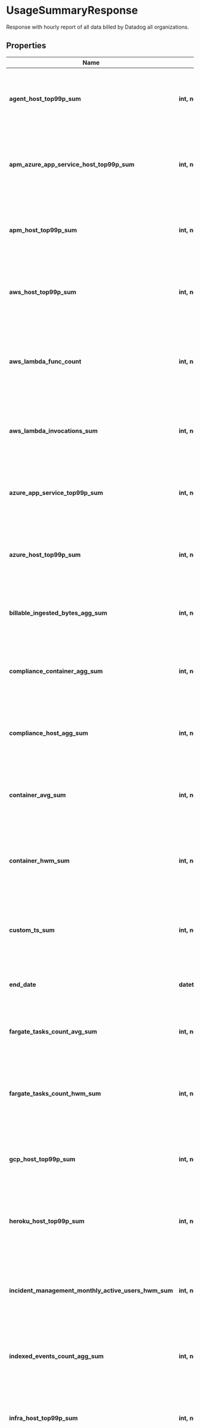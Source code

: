 # UsageSummaryResponse

Response with hourly report of all data billed by Datadog all organizations.

## Properties
Name | Type | Description | Notes
------------ | ------------- | ------------- | -------------
**agent_host_top99p_sum** | **int, none_type** | Shows the 99th percentile of all agent hosts over all hours in the current months for all organizations. | [optional] 
**apm_azure_app_service_host_top99p_sum** | **int, none_type** | Shows the 99th percentile of all Azure app services using APM over all hours in the current months all organizations. | [optional] 
**apm_host_top99p_sum** | **int, none_type** | Shows the 99th percentile of all distinct APM hosts over all hours in the current months for all organizations. | [optional] 
**aws_host_top99p_sum** | **int, none_type** | Shows the 99th percentile of all AWS hosts over all hours in the current months for all organizations. | [optional] 
**aws_lambda_func_count** | **int, none_type** | Shows the average of the number of functions that executed 1 or more times each hour in the current months for all organizations. | [optional] 
**aws_lambda_invocations_sum** | **int, none_type** | Shows the sum of all AWS Lambda invocations over all hours in the current months for all organizations. | [optional] 
**azure_app_service_top99p_sum** | **int, none_type** | Shows the 99th percentile of all Azure app services over all hours in the current months for all organizations. | [optional] 
**azure_host_top99p_sum** | **int, none_type** | Shows the 99th percentile of all Azure hosts over all hours in the current months for all organizations. | [optional] 
**billable_ingested_bytes_agg_sum** | **int, none_type** | Shows the sum of all log bytes ingested over all hours in the current months for all organizations. | [optional] 
**compliance_container_agg_sum** | **int, none_type** | Shows the sum of all compliance containers over all hours in the current months for all organizations. | [optional] 
**compliance_host_agg_sum** | **int, none_type** | Shows the sum of all compliance hosts over all hours in the current months for all organizations. | [optional] 
**container_avg_sum** | **int, none_type** | Shows the average of all distinct containers over all hours in the current months for all organizations. | [optional] 
**container_hwm_sum** | **int, none_type** | Shows the sum of the high-water marks of all distinct containers over all hours in the current months for all organizations. | [optional] 
**custom_ts_sum** | **int, none_type** | Shows the average number of distinct custom metrics over all hours in the current months for all organizations. | [optional] 
**end_date** | **datetime** | Shows the last date of usage in the current months for all organizations. | [optional] 
**fargate_tasks_count_avg_sum** | **int, none_type** | Shows the average of all Fargate tasks over all hours in the current months for all organizations. | [optional] 
**fargate_tasks_count_hwm_sum** | **int, none_type** | Shows the sum of the high-water marks of all Fargate tasks over all hours in the current months for all organizations. | [optional] 
**gcp_host_top99p_sum** | **int, none_type** | Shows the 99th percentile of all GCP hosts over all hours in the current months for all organizations. | [optional] 
**heroku_host_top99p_sum** | **int, none_type** | Shows the 99th percentile of all Heroku dynos over all hours in the current months for all organizations. | [optional] 
**incident_management_monthly_active_users_hwm_sum** | **int, none_type** | Shows sum of the the high-water marks of incident management monthly active users in the current months for all organizations. | [optional] 
**indexed_events_count_agg_sum** | **int, none_type** | Shows the sum of all log events indexed over all hours in the current months for all organizations. | [optional] 
**infra_host_top99p_sum** | **int, none_type** | Shows the 99th percentile of all distinct infrastructure hosts over all hours in the current months for all organizations. | [optional] 
**ingested_events_bytes_agg_sum** | **int, none_type** | Shows the sum of all log bytes ingested over all hours in the current months for all organizations. | [optional] 
**iot_device_agg_sum** | **int, none_type** | Shows the sum of all IoT devices over all hours in the current months for all organizations. | [optional] 
**iot_device_top99p_sum** | **int, none_type** | Shows the 99th percentile of all IoT devices over all hours in the current months of all organizations. | [optional] 
**last_updated** | **datetime** | Shows the the most recent hour in the current months for all organizations for which all usages were calculated. | [optional] 
**live_indexed_events_agg_sum** | **int, none_type** | Shows the sum of all live logs indexed over all hours in the current months for all organizations (data available as of December 1, 2020). | [optional] 
**live_ingested_bytes_agg_sum** | **int, none_type** | Shows the sum of all live logs bytes ingested over all hours in the current months for all organizations (data available as of December 1, 2020). | [optional] 
**mobile_rum_session_count_agg_sum** | **int, none_type** | Shows the sum of all mobile RUM Sessions over all hours in the current months for all organizations. | [optional] 
**mobile_rum_session_count_android_agg_sum** | **int, none_type** | Shows the sum of all mobile RUM Sessions on Android over all hours in the current months for all organizations. | [optional] 
**mobile_rum_session_count_ios_agg_sum** | **int, none_type** | Shows the sum of all mobile RUM Sessions on iOS over all hours in the current months for all organizations. | [optional] 
**netflow_indexed_events_count_agg_sum** | **int, none_type** | Shows the sum of all Network flows indexed over all hours in the current months for all organizations. | [optional] 
**npm_host_top99p_sum** | **int, none_type** | Shows the 99th percentile of all distinct Networks hosts over all hours in the current months for all organizations. | [optional] 
**opentelemetry_host_top99p_sum** | **int, none_type** | Shows the 99th percentile of all hosts reported by the Datadog exporter for the OpenTelemetry Collector over all hours in the current months for all organizations. | [optional] 
**profiling_container_agent_count_avg** | **int, none_type** | Shows the average number of profiled containers over all hours in the current months for all organizations. | [optional] 
**profiling_host_count_top99p_sum** | **int, none_type** | Shows the 99th percentile of all profiled hosts over all hours in the current months for all organizations. | [optional] 
**rehydrated_indexed_events_agg_sum** | **int, none_type** | Shows the sum of all rehydrated logs indexed over all hours in the current months for all organizations (data available as of December 1, 2020). | [optional] 
**rehydrated_ingested_bytes_agg_sum** | **int, none_type** | Shows the sum of all rehydrated logs bytes ingested over all hours in the current months for all organizations (data available as of December 1, 2020). | [optional] 
**rum_session_count_agg_sum** | **int, none_type** | Shows the sum of all browser RUM Sessions over all hours in the current months for all organizations. | [optional] 
**rum_total_session_count_agg_sum** | **int, none_type** | Shows the sum of RUM Sessions (browser and mobile) over all hours in the current months for all organizations. | [optional] 
**start_date** | **datetime** | Shows the first date of usage in the current months for all organizations. | [optional] 
**synthetics_browser_check_calls_count_agg_sum** | **int, none_type** | Shows the sum of all Synthetic browser tests over all hours in the current months for all organizations. | [optional] 
**synthetics_check_calls_count_agg_sum** | **int, none_type** | Shows the sum of all Synthetic API tests over all hours in the current months for all organizations. | [optional] 
**trace_search_indexed_events_count_agg_sum** | **int, none_type** | Shows the sum of all Indexed Spans indexed over all hours in the current months for all organizations. | [optional] 
**twol_ingested_events_bytes_agg_sum** | **int, none_type** | Shows the sum of all tracing without limits bytes ingested over all hours in the current months for all organizations. | [optional] 
**usage** | [**[UsageSummaryDate]**](UsageSummaryDate.md) | An array of objects regarding hourly usage. | [optional] 
**vsphere_host_top99p_sum** | **int, none_type** | Shows the 99th percentile of all vSphere hosts over all hours in the current months for all organizations. | [optional] 

[[Back to Model list]](README.md#documentation-for-models) [[Back to API list]](README.md#documentation-for-api-endpoints) [[Back to README]](README.md)


